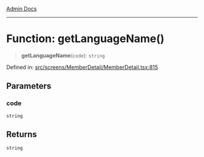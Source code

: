 [Admin Docs](/)

***

# Function: getLanguageName()

> **getLanguageName**(`code`): `string`

Defined in: [src/screens/MemberDetail/MemberDetail.tsx:815](https://github.com/PalisadoesFoundation/talawa-admin/blob/main/src/screens/MemberDetail/MemberDetail.tsx#L815)

## Parameters

### code

`string`

## Returns

`string`

